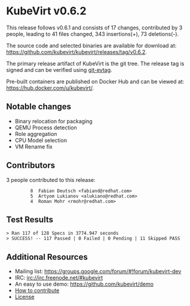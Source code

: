 KubeVirt v0.6.2
===============

This release follows v0.6.1 and consists of 17 changes, contributed by
3 people, leading to 41 files changed, 343 insertions(+), 73 deletions(-).

The source code and selected binaries are available for download at:
<https://github.com/kubevirt/kubevirt/releases/tag/v0.6.2>.

The primary release artifact of KubeVirt is the git tree. The release tag is
signed and can be verified using [git-evtag][git-evtag].

Pre-built containers are published on Docker Hub and can be viewed at:
<https://hub.docker.com/u/kubevirt/>.

Notable changes
---------------

- Binary relocation for packaging
- QEMU Process detection
- Role aggregation
- CPU Model selection
- VM Rename fix

Contributors
------------

3 people contributed to this release:

```
         8	Fabian Deutsch <fabiand@redhat.com>
         5	Artyom Lukianov <alukiano@redhat.com>
         4	Roman Mohr <rmohr@redhat.com>
```

Test Results
------------

```
> Ran 117 of 128 Specs in 3774.947 seconds
> SUCCESS! -- 117 Passed | 0 Failed | 0 Pending | 11 Skipped PASS
```

Additional Resources
--------------------

- Mailing list: <https://groups.google.com/forum/#!forum/kubevirt-dev>
- IRC: <irc://irc.freenode.net/#kubevirt>
- An easy to use demo: <https://github.com/kubevirt/demo>
- [How to contribute][contributing]
- [License][license]

[git-evtag]: https://github.com/cgwalters/git-evtag#using-git-evtag
[contributing]: https://github.com/kubevirt/kubevirt/blob/master/CONTRIBUTING.md
[license]: https://github.com/kubevirt/kubevirt/blob/master/LICENSE
